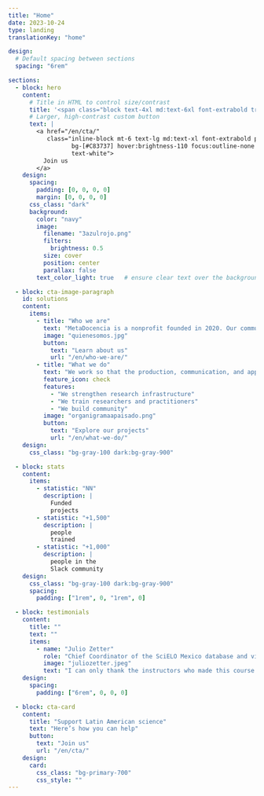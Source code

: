 ```yaml
---
title: "Home"
date: 2023-10-24
type: landing
translationKey: "home"

design:
  # Default spacing between sections
  spacing: "6rem"

sections:
  - block: hero
    content:
      # Title in HTML to control size/contrast
      title: '<span class="block text-4xl md:text-6xl font-extrabold tracking-tight text-white drop-shadow">Let’s put Latin America on the map of global research</span>'
      # Larger, high-contrast custom button
      text: |
        <a href="/en/cta/"
           class="inline-block mt-6 text-lg md:text-xl font-extrabold px-7 py-4 rounded-2xl shadow-lg no-underline
                  bg-[#C83737] hover:brightness-110 focus:outline-none focus:ring-2 focus:ring-offset-2 focus:ring-[#C83737]
                  text-white">
          Join us
        </a>
    design:
      spacing:
        padding: [0, 0, 0, 0]
        margin: [0, 0, 0, 0]
      css_class: "dark"
      background:
        color: "navy"
        image:
          filename: "3azulrojo.png"
          filters:
            brightness: 0.5
          size: cover
          position: center
          parallax: false
        text_color_light: true   # ensure clear text over the background

  - block: cta-image-paragraph
    id: solutions
    content:
      items:
        - title: "Who we are"
          text: "MetaDocencia is a nonprofit founded in 2020. Our community brings together people and organizations that build local scientific capacity to transform global science. We grow science through networks—from Latin America to the world."
          image: "quienesomos.jpg"
          button:
            text: "Learn about us"
            url: "/en/who-we-are/"
        - title: "What we do"
          text: "We work so that the production, communication, and application of scientific and technical knowledge are globally equitable."
          feature_icon: check
          features:
            - "We strengthen research infrastructure"
            - "We train researchers and practitioners"
            - "We build community"
          image: "organigramaapaisado.png"
          button:
            text: "Explore our projects"
            url: "/en/what-we-do/"
    design:
      css_class: "bg-gray-100 dark:bg-gray-900"

  - block: stats
    content:
      items:
        - statistic: "NN"
          description: |
            Funded  
            projects
        - statistic: "+1,500"
          description: |
            people  
            trained
        - statistic: "+1,000"
          description: |
            people in the  
            Slack community
    design:
      css_class: "bg-gray-100 dark:bg-gray-900"
      spacing:
        padding: ["1rem", 0, "1rem", 0]

  - block: testimonials
    content:
      title: ""
      text: ""
      items:
        - name: "Julio Zetter"
          role: "Chief Coordinator of the SciELO Mexico database and virtual library"
          image: "juliozetter.jpeg"
          text: "I can only thank the instructors who made this course possible; it is undoubtedly the seed of great outcomes. Thank you so much, MetaDocencia."
    design:
      spacing:
        padding: ["6rem", 0, 0, 0]

  - block: cta-card
    content:
      title: "Support Latin American science"
      text: "Here’s how you can help"
      button:
        text: "Join us"
        url: "/en/cta/"
    design:
      card:
        css_class: "bg-primary-700"
        css_style: ""
---
```

